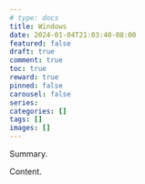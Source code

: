 ```yaml
---
# type: docs 
title: Windows
date: 2024-01-04T21:03:40-08:00
featured: false
draft: true
comment: true
toc: true
reward: true
pinned: false
carousel: false
series:
categories: []
tags: []
images: []
---
```


Summary.

<!--more-->

Content.
